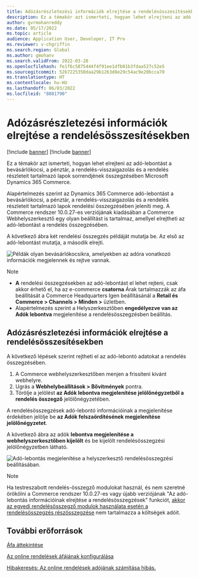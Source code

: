 ```yaml
---
title: Adózásrészletezési információk elrejtése a rendelésösszesítésekben
description: Ez a témakör azt ismerteti, hogyan lehet elrejteni az adó-lebontást a bevásárlókocsi, a pénztár, a rendelés-visszaigazolás és a rendelés részleteit tartalmazó lapok sorrendjének összegzésében Microsoft Dynamics 365 Commerce.
author: gvrmohanreddy
ms.date: 05/17/2022
ms.topic: article
audience: Application User, Developer, IT Pro
ms.reviewer: v-chgriffin
ms.search.region: Global
ms.author: gmohanv
ms.search.validFrom: 2022-03-28
ms.openlocfilehash: fe1f6c5875444f4f91ee1dfb01b3fdaa527c52e5
ms.sourcegitcommit: 52b7225350daa29b1263d8e29c54ac9e20bcca70
ms.translationtype: HT
ms.contentlocale: hu-HU
ms.lasthandoff: 06/03/2022
ms.locfileid: "8881790"
---
```

# <a name="hide-tax-breakup-information-in-order-summaries"></a>Adózásrészletezési információk elrejtése a rendelésösszesítésekben

[!include [banner](includes/banner.md)]
[!include [banner](includes/preview-banner.md)]

Ez a témakör azt ismerteti, hogyan lehet elrejteni az adó-lebontást a bevásárlókocsi, a pénztár, a rendelés-visszaigazolás és a rendelés részleteit tartalmazó lapok sorrendjének összegzésében Microsoft Dynamics 365 Commerce.

Alapértelmezés szerint az Dynamics 365 Commerce adó-lebontást a bevásárlókocsi, a pénztár, a rendelés-visszaigazolás és a rendelés részleteit tartalmazó lapok rendelési összegzésében jeleníti meg. A Commerce rendszer 10.0.27-es verziójának kiadásában a Commerce Webhelyszerkesztő egy olyan beállítást is tartalmaz, amellyel elrejtheti az adó-lebontást a rendelés összegzésében.

A következő ábra két rendelési összegzés példáját mutatja be. Az első az adó-lebontást mutatja, a második elrejti.

![Példák olyan bevásárlókocsikra, amelyekben az adóra vonatkozó információk megjelennek és rejtve vannak.](media/prices-include-sales-tax-e-Commerce.png)

> [!NOTE]
> - **A** rendelési összegzésekben az adó-lebontást el lehet rejteni, csak akkor érhető el, ha az e-commerce **csatorna** Árak tartalmazzák az áfa beállítását a Commerce Headquarters Igen beállításánál a **Retail és Commerce \> Channels \> Minden \>** üzletben. 
> - Alapértelmezés szerint a Helyszerkesztőben **engedélyezve van az Adók lebontva** megjelenítése a rendelésösszegzésben beállítás.

## <a name="hide-tax-breakup-information-in-order-summaries"></a>Adózásrészletezési információk elrejtése a rendelésösszesítésekben

A következő lépések szerint rejtheti el az adó-lebontó adatokat a rendelés összegzésében.

1. A Commerce webhelyszerkesztőben menjen a frissíteni kívánt webhelyre.
1. Ugrás a **Webhelybeállítások \> Bővítmények** pontra.
1. Törölje a jelölést **az Adók lebontva megjelenítése jelölőnégyzetből a rendelés összegző** jelölőnégyzetében.

A rendelésösszegzések adó-lebontó információinak a megjelenítése érdekében jelölje be **az Adók felszaördítésének megjelenítése jelölőnégyzetet**.  

A következő ábra az adók **lebontva megjelenítése a webhelyszerkesztőben kijelölt** és be kijelölt rendelésösszegzési jelölőnégyzetben látható.

![Adó-lebontás megjelenítése a helyszerkesztő rendelésösszegzési beállításában.](media/prices-include-sales-tax-e-Commerce-site-settings.png)

> [!NOTE]
> Ha testreszabott rendelés-összegző modulokat használ, és nem szeretné örökölni a Commerce rendszer 10.0.27-es vagy újabb verziójának "Az adó-lebontás információinak elrejtése a rendelésösszegzések" funkciót, [akkor az egyedi rendelésösszegző modulok használata esetén a rendelésösszegzés részösszegzése](troubleshoot/summary-taxes-custom-modules-10.0.27.md#resolution) nem tartalmazza a költségek adóit.

## <a name="additional-resources"></a>További erőforrások

[Áfa áttekintése](/finance/general-ledger/indirect-taxes-overview)

[Az online rendelések áfájának konfigurálása](sales-tax-config.md)

[Hibakeresés: Az online rendelések adójának számítása hibás.](troubleshoot/tax-miscalculated-online-order.md)
